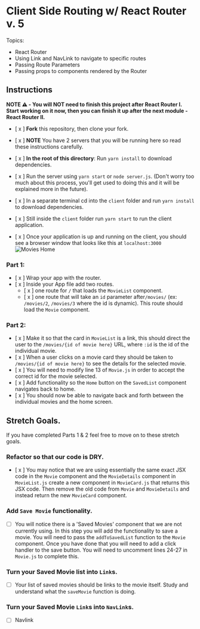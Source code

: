 # Client Side Routing w/ React Router v. 5

Topics:

* React Router
* Using Link and NavLink to navigate to specific routes
* Passing Route Parameters
* Passing props to components rendered by the Router

## Instructions

**NOTE ⚠️ - You will NOT need to finish this project after React Router I. Start working on it now, then you can finish it up after the next module - React Router II.**

- [ x ] **Fork** this repository, then clone your fork.
- [ x ] **NOTE** You have 2 servers that you will be running here so read these instructions carefully.
- [ x ] **In the root of this directory**: Run `yarn install` to download dependencies.
- [ x ] Run the server using `yarn start` or `node server.js`. (Don't worry too much about this process, you'll get used to doing this and it will be explained more in the future).
- [ x ] In a separate terminal cd into the `client` folder and run `yarn install` to download dependencies.
- [ x ] Still inside the `client` folder run `yarn start` to run the client application.

- [ x ] Once your application is up and running on the client, you should see a browser window that looks like this at `localhost:3000`
  ![Movies Home](https://ibin.co/3xhmmHVl9BKF.png)

### Part 1:

- [ x ] Wrap your app with the router.
- [ x ] Inside your App file add two routes.
  - [ x ] one route for `/` that loads the `MovieList` component.
  - [ x ] one route that will take an `id` parameter after`/movies/` (ex: `/movies/2`, `/movies/3` where the id is dynamic). This route should load the `Movie` component.

### Part 2:

- [ x ] Make it so that the card in `MovieList` is a link, this should direct the user to the `/movies/{id of movie here}` URL, where `:id` is the id of the individual movie.
- [ x ] When a user clicks on a movie card they should be taken to `/movies/{id of movie here}` to see the details for the selected movie.
- [ x ] You will need to modify line 13 of `Movie.js` in order to accept the correct id for the movie selected.
- [ x ] Add functionality so the `Home` button on the `SavedList` component navigates back to home.
- [ x ] You should now be able to navigate back and forth between the individual movies and the home screen.

## Stretch Goals.

If you have completed Parts 1 & 2 feel free to move on to these stretch goals.

### Refactor so that our code is DRY.

- [ x ] You may notice that we are using essentially the same exact JSX code in the `Movie` component and the `MovieDetails` component in `MovieList.js` create a new component in `MovieCard.js` that returns this JSX code. Then remove the old code from `Movie` and `MovieDetails` and instead return the new `MovieCard` component.

### Add `Save Movie` functionality.

- [  ] You will notice there is a 'Saved Movies' component that we are not currently using. In this step you will add the functionality to save a movie. You will need to pass the `addToSavedList` function to the `Movie` component. Once you have done that you will need to add a click handler to the save button. You will need to uncomment lines 24-27 in `Movie.js` to complete this. 

### Turn your Saved Movie list into `Link`s.

- [  ] Your list of saved movies should be links to the movie itself. Study and understand what the `saveMovie` function is doing.

### Turn your Saved Movie `Link`s into `NavLink`s.
- [  ] Navlink

